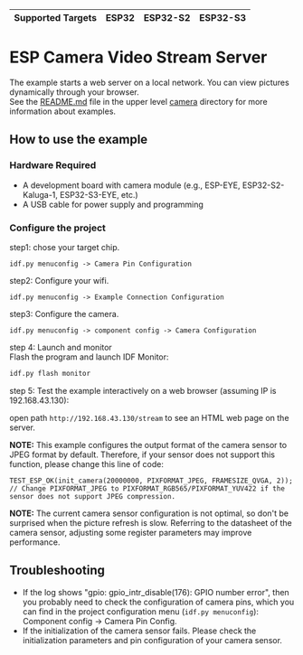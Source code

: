 | Supported Targets | ESP32 | ESP32-S2 | ESP32-S3 |
| ----------------- | ----- | -------- | -------- |

# ESP Camera Video Stream Server

The example starts a web server on a local network. You can view pictures dynamically through your browser.  
See the [README.md](../README.md) file in the upper level [camera](../) directory for more information about examples.  

## How to use the example


### Hardware Required

* A development board with camera module (e.g., ESP-EYE, ESP32-S2-Kaluga-1, ESP32-S3-EYE, etc.)
* A USB cable for power supply and programming

### Configure the project

step1: chose your target chip.

````
idf.py menuconfig -> Camera Pin Configuration
````

step2: Configure your wifi.

```
idf.py menuconfig -> Example Connection Configuration
```

step3: Configure the camera.  

```
idf.py menuconfig -> component config -> Camera Configuration
```

step 4: Launch and monitor  
Flash the program and launch IDF Monitor:

```bash
idf.py flash monitor
```

step 5: Test the example interactively on a web browser (assuming IP is 192.168.43.130):  

open path `http://192.168.43.130/stream` to see an HTML web page on the server.  

**NOTE:** This example configures the output format of the camera sensor to JPEG format by default. Therefore, if your sensor does not support this function, please change this line of code:  

```
TEST_ESP_OK(init_camera(20000000, PIXFORMAT_JPEG, FRAMESIZE_QVGA, 2)); // Change PIXFORMAT_JPEG to PIXFORMAT_RGB565/PIXFORMAT_YUV422 if the sensor does not support JPEG compression.
```

**NOTE:** The current camera sensor configuration is not optimal, so don't be surprised when the picture refresh is slow. Referring to the datasheet of the camera sensor, adjusting some register parameters may improve performance.  

## Troubleshooting
* If the log shows "gpio: gpio_intr_disable(176): GPIO number error", then you probably need to check the configuration of camera pins, which you can find in the project configuration menu (`idf.py menuconfig`): Component config -> Camera Pin Config.
* If the initialization of the camera sensor fails. Please check the initialization parameters and pin configuration of your camera sensor. 
